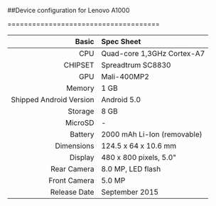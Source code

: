 ##Device configuration for Lenovo A1000

=====================================

Basic   | Spec Sheet
-------:|:-------------------------
CPU     | Quad-core 1,3GHz Cortex-A7
CHIPSET | Spreadtrum SC8830
GPU     | Mali-400MP2
Memory  | 1 GB
Shipped Android Version | Android 5.0
Storage | 8 GB
MicroSD | -
Battery | 2000 mAh Li-Ion (removable)
Dimensions | 124.5 x 64 x 10.6 mm
Display | 480 x 800 pixels, 5.0"
Rear Camera  | 8.0 MP, LED flash
Front Camera | 5.0 MP
Release Date | September 2015
